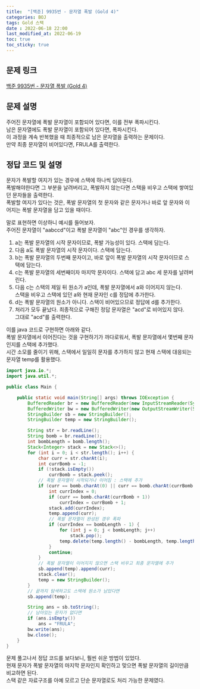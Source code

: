 ```yaml
---
title:  "[백준] 9935번 - 문자열 폭발 (Gold 4)"
categories: BOJ
tags: Gold 스택
date : 2022-06-18 22:00
last_modified_at: 2022-06-19
toc: true
toc_sticky: true
---
```


## 문제 링크

[백준 9935번 - 문자열 폭발 (Gold 4)](https://www.acmicpc.net/problem/9935)

## 문제 설명

주어진 문자열에 폭발 문자열이 포함되어 있다면, 이를 전부 폭파시킨다.  
남은 문자열에도 폭발 문자열이 포함되어 있다면, 폭파시킨다.  
이 과정을 계속 반복했을 때 최종적으로 남은 문자열을 출력하는 문제이다.  
만약 최종 문자열이 비어있다면, FRULA를 출력한다.

## 정답 코드 및 설명

문자가 폭발할 여지가 있는 경우에 스택에 하나씩 담아둔다.  
폭발해야한다면 그 부분을 날려버리고, 폭발하지 않는다면 스택을 비우고 스택에 쌓여있던 문자들을 출력한다.  
폭발할 여지가 있다는 것은, 폭발 문자열의 첫 문자와 같은 문자거나 바로 앞 문자와 이어지는 폭발 문자열을 담고 있을 때이다.

말로 표현하면 이상하니 예시를 들어보자.  
주어진 문자열이 "aabccd"이고 폭발 문자열이 "abc"인 경우를 생각하자.

1. a는 폭발 문자열의 시작 문자이므로, 폭발 가능성이 있다. 스택에 담는다.
2. 다음 a도 폭발 문자열의 시작 문자이다. 스택에 담는다.
3. b는 폭발 문자열의 두번째 문자이고, 바로 앞이 폭발 문자열의 시작 문자이므로 스택에 담는다.
4. c는 폭발 문자열의 세번째이자 마지막 문자이다. 스택에 담고 abc 세 문자를 날려버린다.
5. 다음 c는 스택의 제일 뒤 원소가 a인데, 폭발 문자열에서 a와 이어지지 않는다.  
   스택을 비우고 스택에 있던 a와 현재 문자인 c를 정답에 추가한다.
6. d는 폭발 문자열의 원소가 아니다. 스택이 비어있으므로 정답에 d를 추가한다.
7. 처리가 모두 끝났다. 최종적으로 구해진 정답 문자열은 "acd"로 비어있지 않다.  
   그대로 "acd"를 출력한다.

이를 java 코드로 구현하면 아래와 같다.  
폭발 문자열에서 이어진다는 것을 구현하기가 까다로워서, 폭발 문자열에서 몇번째 문자인지를 스택에 추가했다.  
시간 소모를 줄이기 위해, 스택에서 일일히 문자를 추가하지 않고 현재 스택에 대응되는 문자열 temp를 활용했다.

```java
import java.io.*;
import java.util.*;

public class Main {

    public static void main(String[] args) throws IOException {
        BufferedReader br = new BufferedReader(new InputStreamReader(System.in));
        BufferedWriter bw = new BufferedWriter(new OutputStreamWriter(System.out));
        StringBuilder sb = new StringBuilder();
        StringBuilder temp = new StringBuilder();

        String str = br.readLine();
        String bomb = br.readLine();
        int bombLength = bomb.length();
        Stack<Integer> stack = new Stack<>();
        for (int i = 0; i < str.length(); i++) {
            char curr = str.charAt(i);
            int currBomb = -1;
            if (!stack.isEmpty())
                currBomb = stack.peek();
            // 폭발 문자열이 시작되거나 이어짐 : 스택에 추가
            if (curr == bomb.charAt(0) || curr == bomb.charAt(currBomb + 1)) {
                int currIndex = 0;
                if (curr == bomb.charAt(currBomb + 1))
                    currIndex = currBomb + 1;
                stack.add(currIndex);
                temp.append(curr);
                // 폭발 문자열이 완성된 경우 폭파
                if (currIndex == bombLength - 1) {
                    for (int j = 0; j < bombLength; j++)
                        stack.pop();
                    temp.delete(temp.length() - bombLength, temp.length());
                }
                continue;
            }
            // 폭발 문자열이 이어지지 않으면 스택 비우고 최종 문자열에 추가
            sb.append(temp).append(curr);
            stack.clear();
            temp = new StringBuilder();
        }
        // 끝까지 탐색하고도 스택에 원소가 남았다면
        sb.append(temp);

        String ans = sb.toString();
        // 남아있는 문자가 없다면
        if (ans.isEmpty())
            ans = "FRULA";
        bw.write(ans);
        bw.close();
    }
}
```

문제 풀고나서 정답 코드를 보다보니, 훨씬 쉬운 방법이 있었다.  
현재 문자가 폭발 문자열의 마지막 문자인지 확인하고 맞으면 폭발 문자열의 길이만큼 비교하면 된다.  
스택 같은 자료구조를 아예 모르고 단순 문자열로도 처리 가능한 문제였다.
